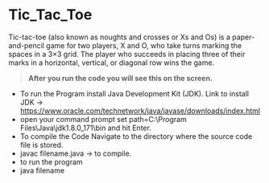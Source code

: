 # Tic_Tac_Toe
Tic-tac-toe (also known as noughts and crosses or Xs and Os) is a paper-and-pencil game for two players, X and O, who take turns marking the spaces in a 3×3 grid. The player who succeeds in placing three of their marks in a horizontal, vertical, or diagonal row wins the game.
>**After you run the code you will see this on the screen.** 
* To run the Program install Java Development Kit (JDK).
Link to install JDK -> https://www.oracle.com/technetwork/java/javase/downloads/index.html
* open your command prompt
set path=C:\Program Files\Java\jdk1.8.0_171\bin and hit Enter.
* To compile the Code Navigate to the directory where the source code file is stored.
* javac filename.java -> to compile.
* to run the program 
* java filename
